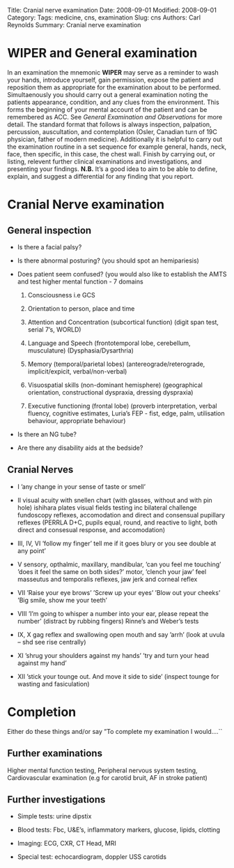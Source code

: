 Title: Cranial nerve examination
Date: 2008-09-01
Modified: 2008-09-01
Category: 
Tags: medicine, cns, examination
Slug: cns
Authors: Carl Reynolds
Summary: Cranial nerve examination


WIPER and General examination
=============================

In an examination the mnemonic **WIPER** may serve as a reminder to wash
your hands, introduce yourself, gain permission, expose the patient and
reposition them as appropriate for the examination about to be
performed. Simultaenously you should carry out a general examination
noting the patients appearance, condition, and any clues from the
environment. This forms the beginning of your mental account of the
patient and can be remembered as ACC. See *General Examination and
Observations* for more detail. The standard format that follows is
always inspection, palpation, percussion, auscultation, and
contemplation (Osler, Canadian turn of 19C physician, father of modern
medicine). Additionally it is helpful to carry out the examination
routine in a set sequence for example general, hands, neck, face, then
specific, in this case, the chest wall. Finish by carrying out, or
listing, relevent further clinical examinations and investigations, and
presenting your findings. **N.B.** It’s a good idea to aim to be able to
define, explain, and suggest a differential for any finding that you
report.

Cranial Nerve examination
=========================

General inspection
------------------

-   Is there a facial palsy?

-   Is there abnormal posturing? (you should spot an hemipariesis)

-   Does patient seem confused? (you would also like to establish the
    AMTS and test higher mental function - 7 domains

    1.  Consciousness i.e GCS

    2.  Orientation to person, place and time

    3.  Attention and Concentration (subcortical function) (digit span
        test, serial 7’s, WORLD)

    4.  Language and Speech (frontotemporal lobe, cerebellum,
        musculature) (Dysphasia/Dysarthria)

    5.  Memory (temporal/parietal lobes) (antereograde/reterograde,
        implicit/expicit, verbal/non-verbal)

    6.  Visuospatial skills (non-dominant hemisphere) (geographical
        orientation, constructional dyspraxia, dressing dyspraxia)

    7.  Executive functioning (frontal lobe) (proverb interpretation,
        verbal fluency, cognitive estimates, Luria’s FEP - fist, edge,
        palm, utilisation behaviour, appropriate behaviour)

-   Is there an NG tube?

-   Are there any disability aids at the bedside?

Cranial Nerves
--------------

-   I ’any change in your sense of taste or smell’

-   II visual acuity with snellen chart (with glasses, without and with
    pin hole) ishihara plates visual fields testing inc bilateral
    challenge fundoscopy reflexes, accomodation and direct and
    consensual pupillary reflexes (PERRLA D+C, pupils equal, round, and
    reactive to light, both direct and consesual response, and
    accomodation)

-   III, IV, VI ’follow my finger’ tell me if it goes blury or you see
    double at any point’

-   V sensory, opthalmic, maxillary, mandibular, ’can you feel me
    touching’ ’does it feel the same on both sides?’ motor, ’clench your
    jaw’ feel masseutus and temporalis reflexes, jaw jerk and corneal
    reflex

-   VII ’Raise your eye brows’ ’Screw up your eyes’ ’Blow out your
    cheeks’ ’Big smile, show me your teeth’

-   VIII ’I’m going to whisper a number into your ear, please repeat the
    number’ (distract by rubbing fingers) Rinne’s and Weber’s tests

-   IX, X gag reflex and swallowing open mouth and say ’arrh’ (look at
    uvula – shd see rise centrally)

-   XI ’shrug your shoulders against my hands’ ’try and turn your head
    against my hand’

-   XII ’stick your tounge out. And move it side to side’ (inspect
    tounge for wasting and fasiculation)

Completion
==========

Either do these things and/or say ”To complete my examination I
would....\`\`

Further examinations
--------------------

Higher mental function testing, Peripheral nervous system testing,
Cardiovascular examination (e.g for carotid bruit, AF in stroke patient)

Further investigations
----------------------

-   Simple tests: urine dipstix

-   Blood tests: Fbc, U&E’s, inflammatory markers, glucose, lipids,
    clotting

-   Imaging: ECG, CXR, CT Head, MRI

-   Special test: echocardiogram, doppler USS carotids
